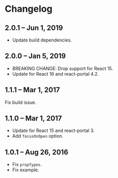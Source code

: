 # Changelog

## 2.0.1 – Jun 1, 2019

- Update build dependencies.

## 2.0.0 – Jan 5, 2019

- BREAKING CHANGE: Drop support for React 15.
- Update for React 16 and react-portal 4.2.

## 1.1.1 – Mar 1, 2017

Fix build issue.

## 1.1.0 – Mar 1, 2017

- Update for React 15 and react-portal 3.
- Add `focusOnOpen` option.

## 1.0.1 – Aug 26, 2016

- Fix `propTypes`.
- Fix example.
